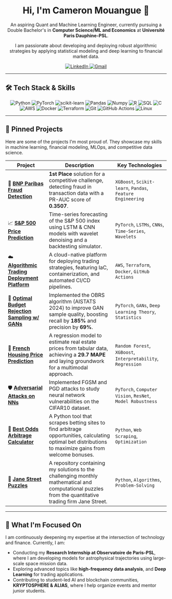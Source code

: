 <div align="center">
  <h1>Hi, I'm Cameron Mouangue 👋</h1>
  <p>
    An aspiring Quant and Machine Learning Engineer, currently pursuing a Double Bachelor's in <strong>Computer Science/ML and Economics</strong> at <strong>Université Paris Dauphine-PSL</strong>.
  </p>
  <p>
    I am passionate about developing and deploying robust algorithmic strategies by applying statistical modeling and deep learning to financial market data.
  </p>

  <p>
    <a href="https://www.linkedin.com/in/cameron-mouangue/">
      <img src="https://img.shields.io/badge/LinkedIn-0077B5?style=for-the-badge&logo=linkedin&logoColor=white" alt="LinkedIn"/>
    </a>
    <a href="mailto:cam.mouangue@gmail.com">
      <img src="https://img.shields.io/badge/Gmail-D14836?style=for-the-badge&logo=gmail&logoColor=white" alt="Gmail"/>
    </a>
  </p>
</div>

---

## 🛠️ Tech Stack & Skills

<p align="center">
  <img src="https://img.shields.io/badge/Python-3776AB?style=for-the-badge&logo=python&logoColor=white" alt="Python"/>
  <img src="https://img.shields.io/badge/PyTorch-EE4C2C?style=for-the-badge&logo=pytorch&logoColor=white" alt="PyTorch"/>
  <img src="https://img.shields.io/badge/Scikit--learn-F7931E?style=for-the-badge&logo=scikit-learn&logoColor=white" alt="scikit-learn"/>
  <img src="https://img.shields.io/badge/Pandas-150458?style=for-the-badge&logo=pandas&logoColor=white" alt="Pandas"/>
  <img src="https://img.shields.io/badge/Numpy-013243?style=for-the-badge&logo=numpy&logoColor=white" alt="Numpy"/>
  <img src="https://img.shields.io/badge/R-276DC3?style=for-the-badge&logo=r&logoColor=white" alt="R"/>
  <img src="https://img.shields.io/badge/SQL-4479A1?style=for-the-badge&logo=postgresql&logoColor=white" alt="SQL"/>
  <img src="https://img.shields.io/badge/C-A8B9CC?style=for-the-badge&logo=c&logoColor=black" alt="C"/>
  <br>
  <img src="https://img.shields.io/badge/AWS-232F3E?style=for-the-badge&logo=amazon-aws&logoColor=white" alt="AWS"/>
  <img src="https://img.shields.io/badge/Docker-2496ED?style=for-the-badge&logo=docker&logoColor=white" alt="Docker"/>
  <img src="https://img.shields.io/badge/Terraform-7B42BC?style=for-the-badge&logo=terraform&logoColor=white" alt="Terraform"/>
  <img src="https://img.shields.io/badge/Git-F05032?style=for-the-badge&logo=git&logoColor=white" alt="Git"/>
  <img src="https://img.shields.io/badge/GitHub_Actions-2088FF?style=for-the-badge&logo=github-actions&logoColor=white" alt="GitHub Actions"/>
  <img src="https://img.shields.io/badge/Linux-FCC624?style=for-the-badge&logo=linux&logoColor=black" alt="Linux"/>
</p>

---

## 🚀 Pinned Projects

Here are some of the projects I'm most proud of. They showcase my skills in machine learning, financial modeling, MLOps, and competitive data science.

| Project                                                                | Description                                                                                                                                     | Key Technologies                                                    |
| ---------------------------------------------------------------------- | ----------------------------------------------------------------------------------------------------------------------------------------------- | ------------------------------------------------------------------- |
| 🥇 **[BNP Paribas Fraud Detection][BNP]** | **1st Place** solution for a competitive challenge, detecting fraud in transaction data with a PR-AUC score of **0.3507**.                            | `XGBoost`, `Scikit-learn`, `Pandas`, `Feature Engineering`            |
| 📈 **[S&P 500 Price Prediction][SP500]** | Time-series forecasting of the S&P 500 index using LSTM & CNN models with wavelet denoising and a backtesting simulator.                        | `PyTorch`, `LSTMs`, `CNNs`, `Time-Series`, `Wavelets`                 |
| ☁️ **[Algorithmic Trading Deployment Platform][Deploy]** | A cloud-native platform for deploying trading strategies, featuring IaC, containerization, and automated CI/CD pipelines.                        | `AWS`, `Terraform`, `Docker`, `GitHub Actions`                        |
| 🧠 **[Optimal Budget Rejection Sampling w/ GANs][OBRS]** | Implemented the OBRS algorithm (AISTATS 2024) to improve GAN sample quality, boosting recall by **185%** and precision by **69%**.                      | `PyTorch`, `GANs`, `Deep Learning Theory`, `Statistics`             |
| 🏡 **[French Housing Price Prediction][ENS]** | A regression model to estimate real estate prices from tabular data, achieving a **29.7 MAPE** and laying groundwork for a multimodal approach. | `Random Forest`, `XGBoost`, `Interpretability`, `Regression`        |
| 🛡️ **[Adversarial Attacks on NNs][Adversarial]** | Implemented FGSM and PGD attacks to study neural network vulnerabilities on the CIFAR10 dataset.                                          | `PyTorch`, `Computer Vision`, `ResNet`, `Model Robustness`          |
| 💸 **[Best Odds Arbitrage Calculator][Arbitrage]** | A Python tool that scrapes betting sites to find arbitrage opportunities, calculating optimal bet distributions to maximize gains from welcome bonuses. | `Python`, `Web Scraping`, `Optimization` |
| 🧩 **[Jane Street Puzzles][Puzzles]** | A repository containing my solutions to the challenging monthly mathematical and computational puzzles from the quantitative trading firm Jane Street. | `Python`, `Algorithms`, `Problem-Solving` |


[BNP]: https://github.com/cxmko/BNP-Paribas-Fraud-Detection
[SP500]: https://github.com/cxmko/SP500-Price-Prediction
[Deploy]: https://github.com/cxmko/trading-strategy-deploy
[OBRS]: https://github.com/cxmko/Deep-Learning-Final-Project
[ENS]: https://github.com/cxmko/ENS-House-Price-Prediction
[Adversarial]: https://github.com/cxmko/Adversarial-attacks
[Arbitrage]: https://github.com/cxmko/Best-Odds-Calculator
[Puzzles]: https://github.com/cxmko/Jane-street-puzzles

---

## 🌱 What I'm Focused On

I am continuously deepening my expertise at the intersection of technology and finance. Currently, I am:
-   Conducting my **Research Internship at Observatoire de Paris-PSL**, where I am developing models for astrophysical trajectories using large-scale space mission data. 
-   Exploring advanced topics like **high-frequency data analysis**, and **Deep Learning** for trading applications.
-   Contributing to student-led AI and blockchain communities, **KRYPTOSPHERE & ALIAS**, where I help organize events and mentor junior students. 

<br>



